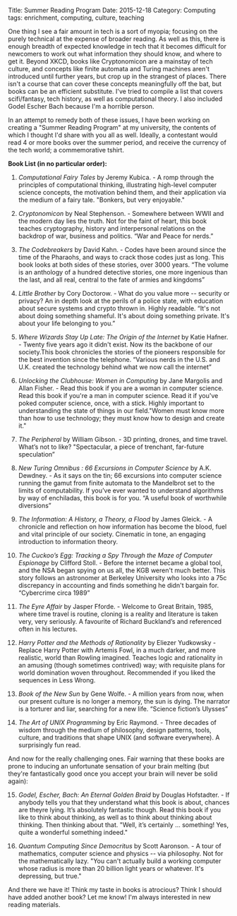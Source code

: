 Title: Summer Reading Program
Date: 2015-12-18
Category: Computing
tags: enrichment, computing, culture, teaching

One thing I see a fair amount in tech is a sort of myopia; focusing on the purely technical at the expense of broader reading. As well as this, there is enough breadth of expected knowledge in tech that it becomes difficult for newcomers to work out what information they should know, and where to get it. Beyond XKCD, books like Cryptonomicon are a mainstay of tech culture, and concepts like finite automata and Turing machines aren't introduced until further years, but crop up in the strangest of places. There isn't a course that can cover these concepts meaningfully off the bat, but books can be an efficient substitute. I've tried to compile a list that covers scifi/fantasy, tech history, as well as computational theory. I also included Godel Escher Bach because I'm a horrible person.

In an attempt to remedy both of these issues, I have been working on creating a "Summer Reading Program" at my university, the contents of which I thought I'd share with you all as well. Ideally, a contestant would read 4 or more books over the summer period, and receive the currency of the tech world; a commemorative tshirt.

**Book List (in no particular order):**

1. *Computational Fairy Tales* by Jeremy Kubica. - A romp through the principles of computational thinking, illustrating high-level computer science concepts, the motivation behind them, and their application via the medium of a fairy tale. "Bonkers, but very enjoyable."

2. *Cryptonomicon* by Neal Stephenson. - Somewhere between WWII and the modern day lies the truth. Not for the faint of heart, this book teaches cryptography, history and interpersonal relations on the backdrop of war, business and politics. “War and Peace for nerds.”

3. *The Codebreakers* by David Kahn. - Codes have been around since the time of the Pharaohs, and ways to crack those codes just as long. This book looks at both sides of these stories, over 3000 years. “The volume is an anthology of a hundred detective stories, one more ingenious than the last, and all real, central to the fate of armies and kingdoms”

4. *Little Brother* by Cory Doctorow. - What do you value more -- security or privacy? An in depth look at the perils of a police state, with education about secure systems and crypto thrown in. Highly readable. “It's not about doing something shameful. It's about doing something private. It's about your life belonging to you.”

5. *Where Wizards Stay Up Late: The Origin of the Internet* by Katie Hafner. - Twenty five years ago it didn't exist. Now its the backbone of our society.This book chronicles the stories of the pioneers responsible for the best invention since the telephone. “Various nerds in the U.S. and U.K. created the technology behind what we now call the internet”

6. *Unlocking the Clubhouse: Women in Computing* by Jane Margolis and Allan Fisher. -  Read this book if you are a woman in computer science. Read this book if you're a man in computer science. Read it if you've poked computer science, once, with a stick. Highly important to understanding the state of things in our field."Women must know more than how to use technology; they must know how to design and create it."

7. *The Peripheral* by William Gibson. - 3D printing, drones, and time travel. What’s not to like? "Spectacular, a piece of trenchant, far-future speculation”

8. *New Turing Omnibus : 66 Excursions in Computer Science* by A.K. Dewdney. - As it says on the tin; 66 excursions into computer science running the gamut from finite automata to the Mandelbrot set to the limits of computability. If you’ve ever wanted to understand algorithms by way of enchiladas, this book is for you. “A useful book of worthwhile diversions”

9. *The Information: A History, a Theory, a Flood* by James Gleick. - A chronicle and reflection on how information has become the blood, fuel and vital principle of our society. Cinematic in tone, an engaging introduction to information theory.

10. *The Cuckoo’s Egg: Tracking a Spy Through the Maze of Computer Espionage* by Clifford Stoll. - Before the internet became a global tool, and the NSA began spying on us all, the KGB weren't much better. This story follows an astronomer at Berkeley University who looks into a 75c discrepancy in accounting and finds something he didn't bargain for. “Cybercrime circa 1989”

11. *The Eyre Affair* by Jasper Fforde. - Welcome to Great Britain, 1985, where time travel is routine, cloning is a reality and literature is taken very, very seriously. A favourite of Richard Buckland’s and referenced often in his lectures.

12. *Harry Potter and the Methods of Rationality* by Eliezer Yudkowsky - Replace Harry Potter with Artemis Fowl, in a much darker, and more realistic, world than Rowling imagined. Teaches logic and rationality in an amusing (though sometimes contrived) way; with requisite plans for world domination woven throughout. Recommended if you liked the sequences in Less Wrong.

13. *Book of the New Sun* by Gene Wolfe. - A million years from now, when our present culture is no longer a memory, the sun is dying. The narrator is a torturer and liar, searching for a new life. “Science fiction’s Ulysses”

14. *The Art of UNIX Programming* by Eric Raymond. - Three decades of wisdom through the medium of philosophy, design patterns, tools, culture, and traditions that shape UNIX (and software everywhere). A surprisingly fun read.

And now for the really challenging ones. Fair warning that these books are prone to inducing an unfortunate sensation of your brain melting (but they're fantastically good once you accept your brain will never be solid again):

15. *Godel, Escher, Bach: An Eternal Golden Braid* by Douglas Hofstadter. - If anybody tells you that they understand what this book is about, chances are theyre lying. It’s absolutely fantastic though. Read this book if you like to think about thinking, as well as to think about thinking about thinking. Then thinking about that. "Well, it’s certainly ... something! Yes, quite a wonderful something indeed."

16. *Quantum Computing Since Democritus* by Scott Aaronson. - A tour of mathematics, computer science and physics -- via philosophy. Not for the mathematically lazy. "You can't actually build a working computer whose radius is more than 20 billion light years or whatever. It's depressing, but true."

And there we have it! Think my taste in books is atrocious? Think I should have added another book? Let me know! I'm always interested in new reading materials.

